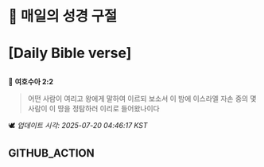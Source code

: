 # 🙏 매일의 성경 구절
# [Daily Bible verse]
##
<!-- START_BIBLE_VERSE -->
📖 **여호수아 2:2**
> 어떤 사람이 여리고 왕에게 말하여 이르되 보소서 이 밤에 이스라엘 자손 중의 몇 사람이 이 땅을 정탐하러 이리로 들어왔나이다

🕊️ _업데이트 시각: 2025-07-20 04:46:17 KST_
  <!-- END_BIBLE_VERSE -->
## GITHUB_ACTION
